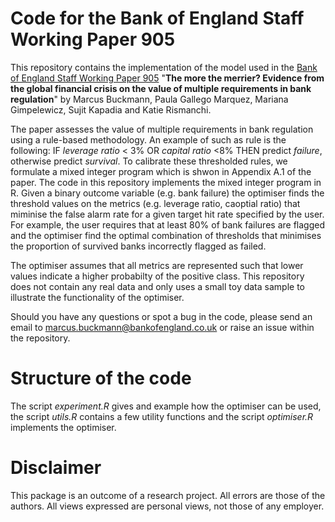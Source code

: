 # Code for the Bank of England Staff Working Paper 905

This repository contains the implementation of the model used in the [Bank of England Staff Working Paper 905](http://www.bankofengland.co.uk/working-paper/2021/XXX) "__The more the merrier? Evidence from the global financial crisis on the value of multiple requirements in bank regulation__" by Marcus Buckmann, Paula Gallego Marquez, Mariana Gimpelewicz, Sujit Kapadia and Katie Rismanchi. 

The paper assesses the value of multiple requirements in bank regulation using a rule-based methodology. An example of such as rule is the following: 
IF _leverage ratio_ < 3% OR _capital ratio_ <8% THEN predict _failure_, otherwise predict _survival_. To calibrate these thresholded rules, we formulate a mixed integer program which is shwon in Appendix A.1 of the paper. The code in this repository implements the mixed integer program in R. Given a binary outcome variable (e.g. bank failure) the optimiser finds the threshold values on the metrics (e.g. leverage ratio, caoptial ratio) that miminise the false alarm rate for a given target hit rate specified by the user. For example, the user requires that at least 80% of bank failures are flagged and the optimiser find the optimal combination of thresholds that minimises the proportion of survived banks incorrectly flagged as failed.

The optimiser assumes that all metrics are represented such that lower values indicate a higher probabilty of the positive class. This repository does not contain any real data and only uses a small toy data sample to illustrate the functionality of the optimiser. 

Should you have any questions or spot a bug in the code, please send an email to marcus.buckmann@bankofengland.co.uk or raise an issue within the repository.

# Structure of the code

The script _experiment.R_ gives and example how the optimiser can be used, the script _utils.R_ contains a few utility functions and the script _optimiser.R_ implements the optimiser. 


# Disclaimer
This package is an outcome of a research project. All errors are those of the authors. All views expressed are personal views, not those of any employer.

